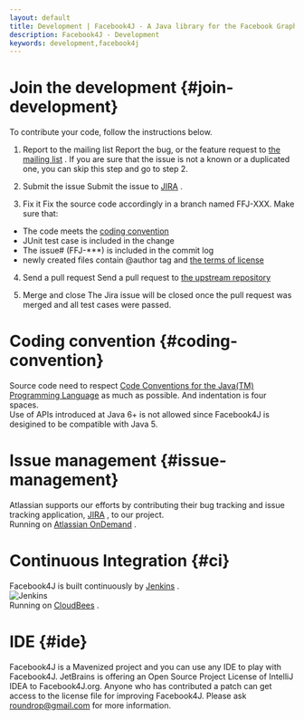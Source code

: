 ```yaml
---
layout: default
title: Development | Facebook4J - A Java library for the Facebook Graph API
description: Facebook4J - Development
keywords: development,facebook4j
---
```

# Join the development {#join-development}

To contribute your code, follow the instructions below.

1. Report to the mailing list
Report the bug, or the feature request to [the mailing list](http://groups.google.com/group/facebook4j) . If you are sure that the issue is not a known or a duplicated one, you can skip this step and go to step 2.

2. Submit the issue
Submit the issue to [JIRA](https://roundrop.atlassian.net/browse/FFJ) .

3. Fix it
Fix the source code accordingly in a branch named FFJ-XXX. Make sure that:
* The code meets the [coding convention](#coding-convention)
* JUnit test case is included in the change
* The issue# (FFJ-***) is included in the commit log
* newly created files contain @author tag and [the terms of license](/en/index.html#license)

4. Send a pull request
Send a pull request to [the upstream repository](http://github.com/roundrop)

5. Merge and close
The Jira issue will be closed once the pull request was merged and all test cases were passed.

# Coding convention {#coding-convention}
Source code need to respect [Code Conventions for the Java(TM) Programming Language](http://www.oracle.com/technetwork/java/codeconvtoc-136057.html) as much as possible. And indentation is four spaces.  
Use of APIs introduced at Java 6+ is not allowed since Facebook4J is desigined to be compatible with Java 5.

# Issue management {#issue-management}
Atlassian supports our efforts by contributing their bug tracking and issue tracking application, [JIRA](https://roundrop.atlassian.net/browse/FFJ) , to our project.  
Running on [Atlassian OnDemand](https://www.atlassian.com/en/software/ondemand/overview) .

# Continuous Integration {#ci}
Facebook4J is built continuously by [Jenkins](https://roundrop.ci.cloudbees.com/job/F4J/) .  
![Jenkins](https://raw.github.com/jenkinsci/jenkins/master/src/site/resources/jenkins_logo.png)  
Running on [CloudBees](http://www.cloudbees.com) .

# IDE {#ide}
Facebook4J is a Mavenized project and you can use any IDE to play with Facebook4J. JetBrains is offering an Open Source Project License of IntelliJ IDEA to Facebook4J.org. Anyone who has contributed a patch can get access to the license file for improving Facebook4J. Please ask roundrop@gmail.com for more information.
